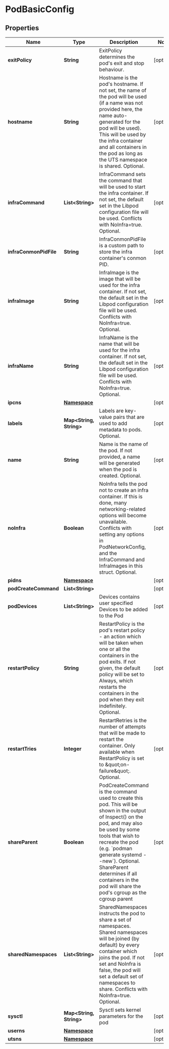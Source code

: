 

# PodBasicConfig


## Properties

| Name | Type | Description | Notes |
|------------ | ------------- | ------------- | -------------|
|**exitPolicy** | **String** | ExitPolicy determines the pod&#39;s exit and stop behaviour. |  [optional] |
|**hostname** | **String** | Hostname is the pod&#39;s hostname. If not set, the name of the pod will be used (if a name was not provided here, the name auto-generated for the pod will be used). This will be used by the infra container and all containers in the pod as long as the UTS namespace is shared. Optional. |  [optional] |
|**infraCommand** | **List&lt;String&gt;** | InfraCommand sets the command that will be used to start the infra container. If not set, the default set in the Libpod configuration file will be used. Conflicts with NoInfra&#x3D;true. Optional. |  [optional] |
|**infraConmonPidFile** | **String** | InfraConmonPidFile is a custom path to store the infra container&#39;s conmon PID. |  [optional] |
|**infraImage** | **String** | InfraImage is the image that will be used for the infra container. If not set, the default set in the Libpod configuration file will be used. Conflicts with NoInfra&#x3D;true. Optional. |  [optional] |
|**infraName** | **String** | InfraName is the name that will be used for the infra container. If not set, the default set in the Libpod configuration file will be used. Conflicts with NoInfra&#x3D;true. Optional. |  [optional] |
|**ipcns** | [**Namespace**](Namespace.md) |  |  [optional] |
|**labels** | **Map&lt;String, String&gt;** | Labels are key-value pairs that are used to add metadata to pods. Optional. |  [optional] |
|**name** | **String** | Name is the name of the pod. If not provided, a name will be generated when the pod is created. Optional. |  [optional] |
|**noInfra** | **Boolean** | NoInfra tells the pod not to create an infra container. If this is done, many networking-related options will become unavailable. Conflicts with setting any options in PodNetworkConfig, and the InfraCommand and InfraImages in this struct. Optional. |  [optional] |
|**pidns** | [**Namespace**](Namespace.md) |  |  [optional] |
|**podCreateCommand** | **List&lt;String&gt;** |  |  [optional] |
|**podDevices** | **List&lt;String&gt;** | Devices contains user specified Devices to be added to the Pod |  [optional] |
|**restartPolicy** | **String** | RestartPolicy is the pod&#39;s restart policy - an action which will be taken when one or all the containers in the pod exits. If not given, the default policy will be set to Always, which restarts the containers in the pod when they exit indefinitely. Optional. |  [optional] |
|**restartTries** | **Integer** | RestartRetries is the number of attempts that will be made to restart the container. Only available when RestartPolicy is set to \&quot;on-failure\&quot;. Optional. |  [optional] |
|**shareParent** | **Boolean** | PodCreateCommand is the command used to create this pod. This will be shown in the output of Inspect() on the pod, and may also be used by some tools that wish to recreate the pod (e.g. &#x60;podman generate systemd --new&#x60;). Optional. ShareParent determines if all containers in the pod will share the pod&#39;s cgroup as the cgroup parent |  [optional] |
|**sharedNamespaces** | **List&lt;String&gt;** | SharedNamespaces instructs the pod to share a set of namespaces. Shared namespaces will be joined (by default) by every container which joins the pod. If not set and NoInfra is false, the pod will set a default set of namespaces to share. Conflicts with NoInfra&#x3D;true. Optional. |  [optional] |
|**sysctl** | **Map&lt;String, String&gt;** | Sysctl sets kernel parameters for the pod |  [optional] |
|**userns** | [**Namespace**](Namespace.md) |  |  [optional] |
|**utsns** | [**Namespace**](Namespace.md) |  |  [optional] |



